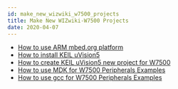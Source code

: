 ```yaml
---
id: make_new_wizwiki_w7500_projects
title: Make New WIZwiki-W7500 Projects
date: 2020-04-07
---
```


   * [How to use ARM mbed.org platform](../WIZwiki-W7500-Mbed-Starter-Kit/Tutorial(Eng).md)
   * [How to install KEIL uVision5](How_to_install_KEIL_uVision5.md)
   * [How to create KEIL uVision5 new project for W7500](How_to_create_KEIL_uVision5_new_project_for_W7500.md)
   * [How to use MDK for W7500 Peripherals Examples](How_to_use_MDK_for_W7500_Peripherals_Examples.md)
   * [How to use gcc for W7500 Peripherals Examples](How_to_use_gcc_for_W7500_Peripherals_Examples.md)
